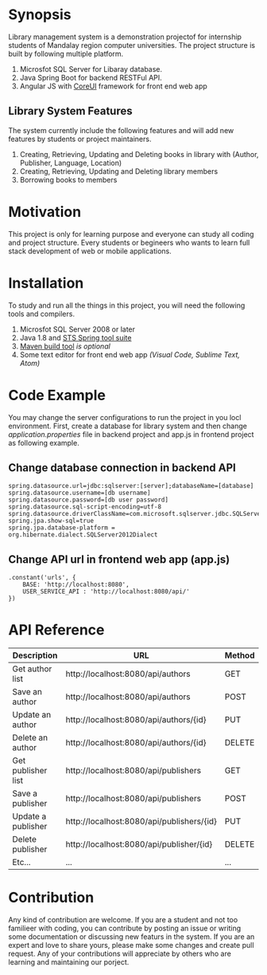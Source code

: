 # Synopsis
Library management system is a demonstration projectof for internship students of Mandalay region computer universities. The project structure is built by following multiple platform.
1. Microsfot SQL Server for Libaray database.
2. Java Spring Boot for backend RESTFul API.
3. Angular JS with [CoreUI](http://coreui.io/) framework for front end web app
## Library System Features
The system currently include the following features and will add new features by students or project maintainers.
1. Creating, Retrieving, Updating and Deleting books in library with (Author, Publisher, Language, Location)
2. Creating, Retrieving, Updating and Deleting library members
3. Borrowing books to members

# Motivation
This project is only for learning purpose and everyone can study all coding and project structure. Every students or begineers who wants to learn full stack development of web or mobile applications.

# Installation
To study and run all the things in this project, you will need the following tools and compilers.
1. Microsfot SQL Server 2008 or later
2. Java 1.8 and [STS Spring tool suite](https://spring.io/tools/sts/all)
3. [Maven build tool](https://maven.apache.org/download.cgi) *is optional*
4. Some text editor for front end web app *(Visual Code, Sublime Text, Atom)*

# Code Example
You may change the server configurations to run the project in you locl environment. First, create a database for library system and then change *application.properties* file in backend project and app.js in frontend project as following example.

## Change database connection in backend API

    spring.datasource.url=jdbc:sqlserver:[server];databaseName=[database]
    spring.datasource.username=[db username]
    spring.datasource.password=[db user password]
    spring.datasource.sql-script-encoding=utf-8
    spring.datasource.driverClassName=com.microsoft.sqlserver.jdbc.SQLServerDriver
    spring.jpa.show-sql=true
    spring.jpa.database-platform = org.hibernate.dialect.SQLServer2012Dialect
## Change API url in frontend web app (app.js)
    .constant('urls', {
        BASE: 'http://localhost:8080',
        USER_SERVICE_API : 'http://localhost:8080/api/'
    })
# API Reference
Description|URL|Method
-----------|---|------
Get author list|http://localhost:8080/api/authors|GET
Save an author|http://localhost:8080/api/authors|POST
Update an author|http://localhost:8080/api/authors/{id}|PUT
Delete an author|http://localhost:8080/api/authors/{id}|DELETE
Get publisher list|http://localhost:8080/api/publishers|GET
Save a publisher|http://localhost:8080/api/publishers|POST
Update a publisher|http://localhost:8080/api/publishers/{id}|PUT
Delete publisher|http://localhost:8080/api/publisher/{id}|DELETE
Etc...|...|...

# Contribution
Any kind of contribution are welcome. If you are a student and not too familieer with coding, you can contribute by posting an issue or writing some documentation or discussing new featurs in the system. If you are an expert and love to share yours, please make some changes and create pull request. Any of your contributions will appreciate by others who are learning and maintaining our porject. 


